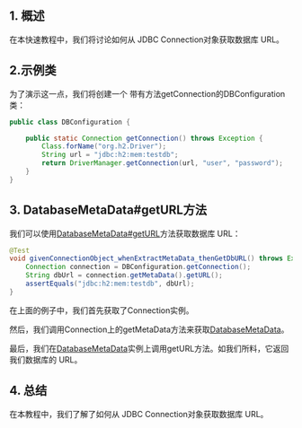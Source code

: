 ## 1. 概述

在本快速教程中，我们将讨论如何从 JDBC Connection对象获取数据库 URL。

## 2.示例类

为了演示这一点，我们将创建一个 带有方法getConnection的DBConfiguration类：

```java
public class DBConfiguration {

    public static Connection getConnection() throws Exception {
        Class.forName("org.h2.Driver");
        String url = "jdbc:h2:mem:testdb";
        return DriverManager.getConnection(url, "user", "password");
    }
}
```

## 3. DatabaseMetaData#getURL方法

我们可以使用[DatabaseMetaData#getURL](https://docs.oracle.com/en/java/javase/11/docs/api/java.sql/java/sql/DatabaseMetaData.html#getURL())方法获取数据库 URL：

```java
@Test
void givenConnectionObject_whenExtractMetaData_thenGetDbURL() throws Exception {
    Connection connection = DBConfiguration.getConnection();
    String dbUrl = connection.getMetaData().getURL();
    assertEquals("jdbc:h2:mem:testdb", dbUrl);
}
```

在上面的例子中，我们首先获取了Connection实例。

然后，我们调用Connection上的getMetaData方法来获取[DatabaseMetaData](https://www.baeldung.com/jdbc-database-metadata#databasemetadata-interface)。

最后，我们在[DatabaseMetaData](https://www.baeldung.com/jdbc-database-metadata#databasemetadata-interface)实例上调用getURL方法。如我们所料，它返回我们数据库的 URL。

## 4. 总结

在本教程中，我们了解了如何从 JDBC Connection对象获取数据库 URL。